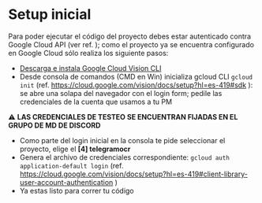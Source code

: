# Setup inicial
Para poder ejecutar el código del proyecto debes estar autenticado contra Google Cloud API (ver ref. ); como el proyecto ya se encuentra configurado en Google Cloud sólo realiza los siguiente pasos:

- [Descarga e instala Google Cloud Vision CLI](https://cloud.google.com/sdk/docs/install?hl=es-419)
- Desde consola de comandos (CMD en Win) inicializa gcloud CLI `gcloud init` (ref. https://cloud.google.com/vision/docs/setup?hl=es-419#sdk ): se abre una solapa del navegador con el login form; pedile las credenciales de la cuenta que usamos a tu PM 

⚠️ **LAS CREDENCIALES DE TESTEO SE ENCUENTRAN FIJADAS EN EL GRUPO DE MD DE DISCORD**

- Como parte del login inicial en la consola te pide seleccionar el proyecto, elige el **[4] telegramocr**
- Genera el archivo de credenciales correspondiente: `gcloud auth application-default login` (ref. https://cloud.google.com/vision/docs/setup?hl=es-419#client-library-user-account-authentication )
- Ya estas listo para correr tu código




